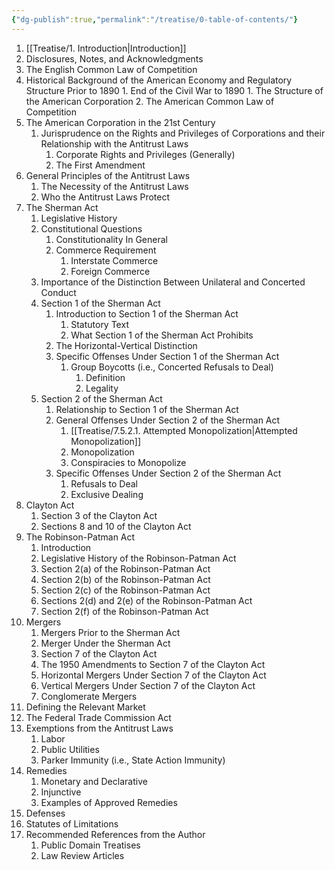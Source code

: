 ```yaml
---
{"dg-publish":true,"permalink":"/treatise/0-table-of-contents/"}
---
```



1. [[Treatise/1. Introduction\|Introduction]]
2. Disclosures, Notes, and Acknowledgments
3. The English Common Law of Competition
4. Historical Background of the American Economy and Regulatory Structure Prior to 1890
       1. End of the Civil War to 1890
	       1. The Structure of the American Corporation
	2. The American Common Law of Competition
5. The American Corporation in the 21st Century
	1. Jurisprudence on the Rights and Privileges of Corporations and their Relationship with the Antitrust Laws
		1. Corporate Rights and Privileges (Generally)
		2. The First Amendment
6. General Principles of the Antitrust Laws
	1. The Necessity of the Antitrust Laws
	2. Who the Antitrust Laws Protect
7. The Sherman Act
    1. Legislative History
    2. Constitutional Questions
        1. Constitutionality In General
        2. Commerce Requirement
            1. Interstate Commerce
            2. Foreign Commerce
    3. Importance of the Distinction Between Unilateral and Concerted Conduct
    4. Section 1 of the Sherman Act
        1. Introduction to Section 1 of the Sherman Act
	        1. Statutory Text
	        2. What Section 1 of the Sherman Act Prohibits
        2. The Horizontal-Vertical Distinction 
        3. Specific Offenses Under Section 1 of the Sherman Act
	        1. Group Boycotts (i.e., Concerted Refusals to Deal)
		        1. Definition
		        2. Legality
    5. Section 2 of the Sherman Act
	    1. Relationship to Section 1 of the Sherman Act
	    2. General Offenses Under Section 2 of the Sherman Act
		    1. [[Treatise/7.5.2.1. Attempted Monopolization\|Attempted Monopolization]]
		    2. Monopolization
		    3. Conspiracies to Monopolize
	    3. Specific Offenses Under Section 2 of the Sherman Act
		    1. Refusals to Deal
		    2. Exclusive Dealing
8. Clayton Act
	1. Section 3 of the Clayton Act
	2. Sections 8 and 10 of the Clayton Act
9. The Robinson-Patman Act
	1. Introduction
	2. Legislative History of the Robinson-Patman Act
	3. Section 2(a) of the Robinson-Patman Act
	4. Section 2(b) of the Robinson-Patman Act
	5. Section 2(c) of the Robinson-Patman Act
	6. Sections 2(d) and 2(e) of the Robinson-Patman Act
	7. Section 2(f) of the Robinson-Patman Act
10. Mergers
	1. Mergers Prior to the Sherman Act
	2. Merger Under the Sherman Act
	3. Section 7 of the Clayton Act
	4. The 1950 Amendments to Section 7 of the Clayton Act
	5. Horizontal Mergers Under Section 7 of the Clayton Act
	6. Vertical Mergers Under Section 7 of the Clayton Act
	7. Conglomerate Mergers
11. Defining the Relevant Market
12. The Federal Trade Commission Act
13. Exemptions from the Antitrust Laws
    1. Labor
    2. Public Utilities
    3. Parker Immunity (i.e., State Action Immunity)
14. Remedies
    1. Monetary and Declarative
    2. Injunctive
    3. Examples of Approved Remedies
15. Defenses
16. Statutes of Limitations
17. Recommended References from the Author
	1. Public Domain Treatises
	2. Law Review Articles